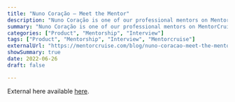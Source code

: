 ```yaml
---
title: "Nuno Coração – Meet the Mentor"
description: "Nuno Coração is one of our professional mentors on MentorCruise and works as Staff Product Manager at Docker."
summary: "Nuno Coração is one of our professional mentors on MentorCruise and works as Staff Product Manager at Docker."
categories: ["Product", "Mentorship", "Interview"]
tags: ["Product", "Mentorship", "Interview", "Mentorcruise"]
externalUrl: "https://mentorcruise.com/blog/nuno-coracao-meet-the-mentor-01006/"
showSummary: true
date: 2022-06-26
draft: false

---
```


External here available <a target="_blank" href="https://mentorcruise.com/blog/nuno-coracao-meet-the-mentor-01006/">here</a>.